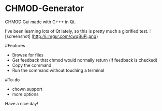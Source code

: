 # CHMOD-Generator
CHMOD Gui made with C+++ in Qt.

I've been learning lots of Qt lately, so this is pretty much a glorified test.
![screenshot]
(http://i.imgur.com/cwqBuPj.png)

#Features
* Browse for files
* Get feedback that chmod would normally return (if feedback is checked)
* Copy the command
* Run the command without touching a terminal

#To-do
* chown support
* more options

Have a nice day!
